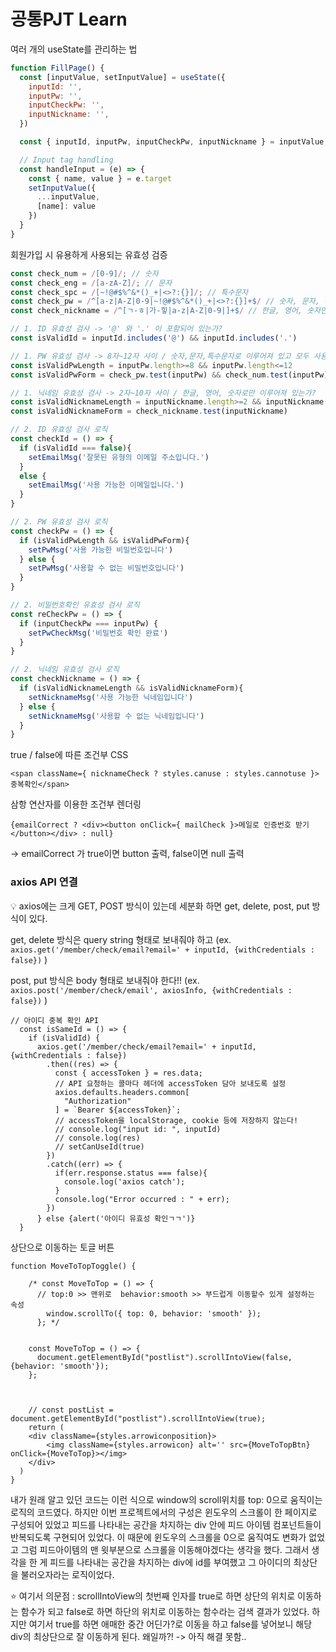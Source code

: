 # 공통PJT Learn

여러 개의 useState를 관리하는 법

```jsx
function FillPage() {
  const [inputValue, setInputValue] = useState({
    inputId: '',
    inputPw: '',
    inputCheckPw: '', 
    inputNickname: '',
  })

  const { inputId, inputPw, inputCheckPw, inputNickname } = inputValue;

  // Input tag handling
  const handleInput = (e) => {
    const { name, value } = e.target
    setInputValue({
      ...inputValue,
      [name]: value
    })
  }
}
```

회원가입 시 유용하게 사용되는 유효성 검증

```jsx
const check_num = /[0-9]/; // 숫자 
const check_eng = /[a-zA-Z]/; // 문자 
const check_spc = /[~!@#$%^&*()_+|<>?:{}]/; // 특수문자
const check_pw = /^[a-z|A-Z|0-9|~!@#$%^&*()_+|<>?:{}]+$/ // 숫자, 문자, 특수문자만 사용 가능
const check_nickname = /^[ㄱ-ㅎ|가-힣|a-z|A-Z|0-9|]+$/ // 한글, 영어, 숫자만 사용 가능

// 1. ID 유효성 검사 -> '@' 와 '.' 이 포함되어 있는가?
const isValidId = inputId.includes('@') && inputId.includes('.')

// 1. PW 유효성 검사 -> 8자~12자 사이 / 숫자,문자,특수문자로 이루어져 있고 모두 사용했는가?
const isValidPwLength = inputPw.length>=8 && inputPw.length<=12
const isValidPwForm = check_pw.test(inputPw) && check_num.test(inputPw) && check_eng.test(inputPw) && check_spc.test(inputPw)

// 1. 닉네임 유효성 검사 -> 2자~10자 사이 / 한글, 영어, 숫자로만 이루어져 있는가?
const isValidNicknameLength = inputNickname.length>=2 && inputNickname.length<=10
const isValidNicknameForm = check_nickname.test(inputNickname)

// 2. ID 유효성 검사 로직
const checkId = () => {
  if (isValidId === false){
    setEmailMsg('잘못된 유형의 이메일 주소입니다.')
  }
  else {
    setEmailMsg('사용 가능한 이메일입니다.')
  }
}

// 2. PW 유효성 검사 로직
const checkPw = () => {
  if (isValidPwLength && isValidPwForm){
    setPwMsg('사용 가능한 비밀번호입니다')
  } else {
    setPwMsg('사용할 수 없는 비밀번호입니다')
  }
}

// 2. 비밀번호확인 유효성 검사 로직
const reCheckPw = () => {
  if (inputCheckPw === inputPw) {
    setPwCheckMsg('비밀번호 확인 완료')
  }
}

// 2. 닉네임 유효성 검사 로직
const checkNickname = () => {
  if (isValidNicknameLength && isValidNicknameForm){
    setNicknameMsg('사용 가능한 닉네임입니다')
  } else {
    setNicknameMsg('사용할 수 없는 닉네임입니다')
  }
}
```

true / false에 따른 조건부 CSS

```
<span className={ nicknameCheck ? styles.canuse : styles.cannotuse }>중복확인</span>
```


삼항 연산자를 이용한 조건부 렌더링
```
{emailCorrect ? <div><button onClick={ mailCheck }>메일로 인증번호 받기</button></div> : null}
```
-> emailCorrect 가 true이면 button 출력, false이면 null 출력

### axios API 연결
💡 axios에는 크게 GET, POST 방식이 있는데 세분화 하면 get, delete, post, put 방식이 있다.

get, delete 방식은 query string 형태로 보내줘야 하고
 (ex. `axios.get('/member/check/email?email=' + inputId, {withCredentials : false})` )

post, put 방식은 body 형태로 보내줘야 한다!! 
(ex. `axios.post('/member/check/email', axiosInfo, {withCredentials : false})` )
```
// 아이디 중복 확인 API
  const isSameId = () => {
    if (isValidId) {
      axios.get('/member/check/email?email=' + inputId, {withCredentials : false})
        .then((res) => {
          const { accessToken } = res.data;
          // API 요청하는 콜마다 헤더에 accessToken 담아 보내도록 설정
          axios.defaults.headers.common[
            "Authorization"
          ] = `Bearer ${accessToken}`;
          // accessToken을 localStorage, cookie 등에 저장하지 않는다!
          // console.log("input id: ", inputId)
          // console.log(res)
          // setCanUseId(true)
        })
        .catch((err) => {
          if(err.response.status === false){
            console.log('axios catch');
          }
          console.log("Error occurred : " + err);
        })
      } else {alert('아이디 유효성 확인ㄱㄱ')}
  }
  ```
상단으로 이동하는 토글 버튼
```
function MoveToTopToggle() {

    /* const MoveToTop = () => {
      // top:0 >> 맨위로  behavior:smooth >> 부드럽게 이동할수 있게 설정하는 속성
        window.scrollTo({ top: 0, behavior: 'smooth' });
      }; */


    const MoveToTop = () => {
      document.getElementById("postlist").scrollIntoView(false, {behavior: 'smooth'});
    };
      

    
    // const postList = document.getElementById("postlist").scrollIntoView(true);
    return (
    <div className={styles.arrowiconposition}>
        <img className={styles.arrowicon} alt='' src={MoveToTopBtn} onClick={MoveToTop}></img>
    </div>
  )
}
```
  내가 원래 알고 있던 코드는 이런 식으로 window의 scroll위치를 top: 0으로 움직이는 로직의 코드였다.
  하지만 이번 프로젝트에서의 구성은 윈도우의 스크롤이 한 페이지로 구성되어 있었고 피드를 나타내는 공간을 차지하는 div 안에 피드 아이템 컴포넌트들이 반복되도록 구현되어 있었다.
  이 때문에 윈도우의 스크롤을 0으로 움직여도 변화가 없었고 그럼 피드아이템의 맨 윗부분으로 스크롤을 이동해야겠다는 생각을 했다.
  그래서 생각을 한 게 피드를 나타내는 공간을 차지하는 div에 id를 부여했고 그 아이디의 최상단을 불러오자라는 로직이었다.
  
  ⭐️ 여기서 의문점 : 
  scrollIntoView의 첫번째 인자를 true로 하면 상단의 위치로 이동하는 함수가 되고 false로 하면 하단의 위치로 이동하는 함수라는 검색 결과가 있었다. 하지만 여기서 true를 하면 애매한 중간 어딘가?로 이동을 하고 false를 넣어보니 해당 div의 최상단으로 잘 이동하게 된다. 왜일까?! -> 아직 해결 못함..